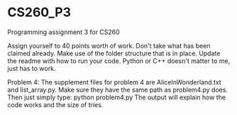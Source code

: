 # CS260_P3
Programming assignment 3 for CS260

Assign yourself to 40 points worth of work. Don't take what has been claimed already. Make use of the folder structure that is in place. Update the readme with how to run your code. Python or C++ doesn't matter to me, just has to work.


Problem 4: The supplement files for problem 4 are AliceInWonderland.txt and list_array.py. Make sure they have the same path as problem4.py does. Then just simply type:
            python problem4.py
The output will explain how the code works and the size of tries.
